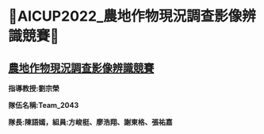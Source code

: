 **:bug:AICUP2022_農地作物現況調查影像辨識競賽:bug:**
=
[農地作物現況調查影像辨識競賽](https://aidea-web.tw/topic/5f632f38-7213-4d4d-bea3-117ff13c1afb)
-

**指導教授:劉宗榮**

**隊伍名稱:Team_2043**

**隊長:陳語嫣，組員:方峻梃、廖浩翔、謝東格、張祐嘉**
